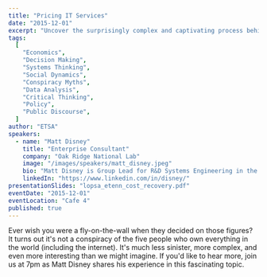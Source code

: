 ```yaml
---
title: "Pricing IT Services"
date: "2015-12-01"
excerpt: "Uncover the surprisingly complex and captivating process behind how key decisions and figures are determined—no global conspiracy required."
tags:
  [
    "Economics",
    "Decision Making",
    "Systems Thinking",
    "Social Dynamics",
    "Conspiracy Myths",
    "Data Analysis",
    "Critical Thinking",
    "Policy",
    "Public Discourse",
  ]
author: "ETSA"
speakers:
  - name: "Matt Disney"
    title: "Enterprise Consultant"
    company: "Oak Ridge National Lab"
    image: "/images/speakers/matt_disney.jpeg"
    bio: "Matt Disney is Group Lead for R&D Systems Engineering in the Information Technology Services Division at Oak Ridge National Laboratory. He has a background in systems and security administration, with particular interest in intrusion detection, scalable automation, and configuration management. Matt's education includes a Computer Science degree from the University of Tennessee and a master's degree from the University of Oslo in Network and Systems Administration. He currently serves as a member of the LOPSA Board of Directors."
    linkedIn: "https://www.linkedin.com/in/disney/"
presentationSlides: "lopsa_etenn_cost_recovery.pdf"
eventDate: "2015-12-01"
eventLocation: "Cafe 4"
published: true
---
```


Ever wish you were a fly-on-the-wall when they decided on those figures? It turns out it's not a conspiracy of the five people who own everything in the world (including the internet). It's much less sinister, more complex, and even more interesting than we might imagine. If you'd like to hear more, join us at 7pm as Matt Disney shares his experience in this fascinating topic.
